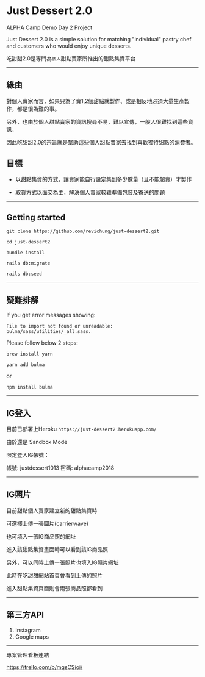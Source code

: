 # Just Dessert 2.0

ALPHA Camp Demo Day 2 Project

Just Dessert 2.0 is a simple solution for matching "individual" pastry chef and customers who would enjoy unique desserts.

吃甜甜2.0是專門為`個人`甜點賣家所推出的甜點集資平台

---

## 緣由

對個人賣家而言，如果只為了賣1,2個甜點就製作、或是相反地必須大量生產製作，都是很為難的事。

另外，也由於個人甜點賣家的資訊搜尋不易，難以宣傳，一般人很難找到這些資訊，

因此吃甜甜2.0的宗旨就是幫助這些個人甜點賣家去找到喜歡獨特甜點的消費者。


## 目標

* 以甜點集資的方式，讓賣家能自行設定集到多少數量（且不能超賣）才製作

* 取貨方式以面交為主，解決個人賣家較難準備包裝及寄送的問題

---

## Getting started

`git clone https://github.com/revichung/just-dessert2.git`

`cd just-dessert2`

`bundle install`

`rails db:migrate`

`rails db:seed`

---

## 疑難排解

If you get error messages showing:

`File to import not found or unreadable: bulma/sass/utilities/_all.sass.`

Please follow below 2 steps:

`brew install yarn`

`yarn add bulma`

or

`npm install bulma`

---

## IG登入

目前已部署上Heroku `https://just-dessert2.herokuapp.com/`

由於還是 Sandbox Mode

限定登入IG帳號：

帳號: justdessert1013
密碼: alphacamp2018

---

## IG照片

目前甜點個人賣家建立新的甜點集資時

可選擇上傳一張圖片(carrierwave)

也可填入一張IG商品照的網址

進入該甜點集資畫面時可以看到該IG商品照


另外，可以同時上傳一張照片也填入IG照片網址

此時在吃甜甜網站首頁會看到上傳的照片

進入甜點集資頁面則會兩張商品照都看到

---

## 第三方API

1. Instagram
2. Google maps

---

專案管理看板連結

https://trello.com/b/mqsCSioi/



